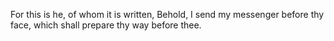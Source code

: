 For this is he, of whom it is written, Behold, I send my messenger before thy face, which shall prepare thy way before thee.
